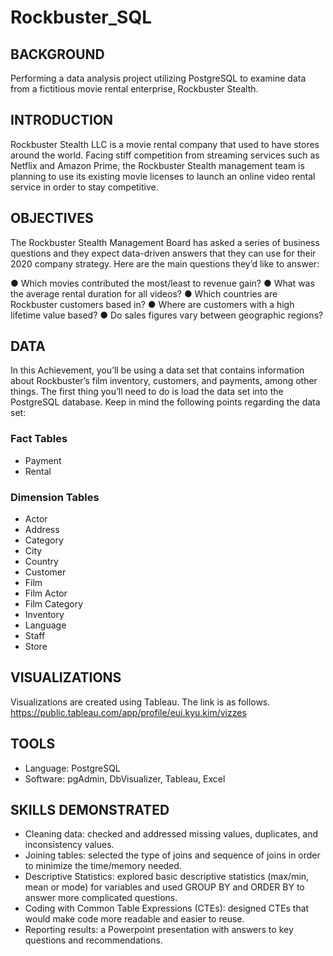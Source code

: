 # Rockbuster_SQL

## BACKGROUND
Performing a data analysis project utilizing PostgreSQL to examine data from a fictitious movie rental enterprise, Rockbuster Stealth.

## INTRODUCTION
Rockbuster Stealth LLC is a movie rental company that used to have stores around the world. Facing stiff competition from streaming services such as Netflix and Amazon Prime, the Rockbuster Stealth management team is planning to use its existing movie licenses to launch an online video rental service in order to stay competitive.

## OBJECTIVES
The Rockbuster Stealth Management Board has asked a series of business questions and they expect data-driven answers that they can use for their 2020 company strategy. Here are the main questions they’d like to answer:

● Which movies contributed the most/least to revenue gain?
● What was the average rental duration for all videos?
● Which countries are Rockbuster customers based in?
● Where are customers with a high lifetime value based?
● Do sales figures vary between geographic regions?

## DATA
In this Achievement, you’ll be using a data set that contains information about Rockbuster’s film inventory, customers, and payments, among other things. The first thing you’ll need to do is load the data set into the PostgreSQL database. Keep in mind the following points regarding the data set:

### Fact Tables
- Payment
- Rental
### Dimension Tables
- Actor
- Address
- Category
- City
- Country
- Customer
- Film
- Film Actor
- Film Category
- Inventory
- Language
- Staff
- Store

## VISUALIZATIONS
Visualizations are created using Tableau. 
The link is as follows. https://public.tableau.com/app/profile/eui.kyu.kim/vizzes

## TOOLS
- Language: PostgreSQL 
- Software: pgAdmin, DbVisualizer, Tableau, Excel

## SKILLS DEMONSTRATED
- Cleaning data: checked and addressed missing values, duplicates, and inconsistency values.
- Joining tables: selected the type of joins and sequence of joins in order to minimize the time/memory needed.
- Descriptive Statistics: explored basic descriptive statistics (max/min, mean or mode) for variables and used GROUP BY and ORDER BY to answer more complicated questions.
- Coding with Common Table Expressions (CTEs): designed CTEs that would make code more readable and easier to reuse.
- Reporting results: a Powerpoint presentation with answers to key questions and recommendations.
